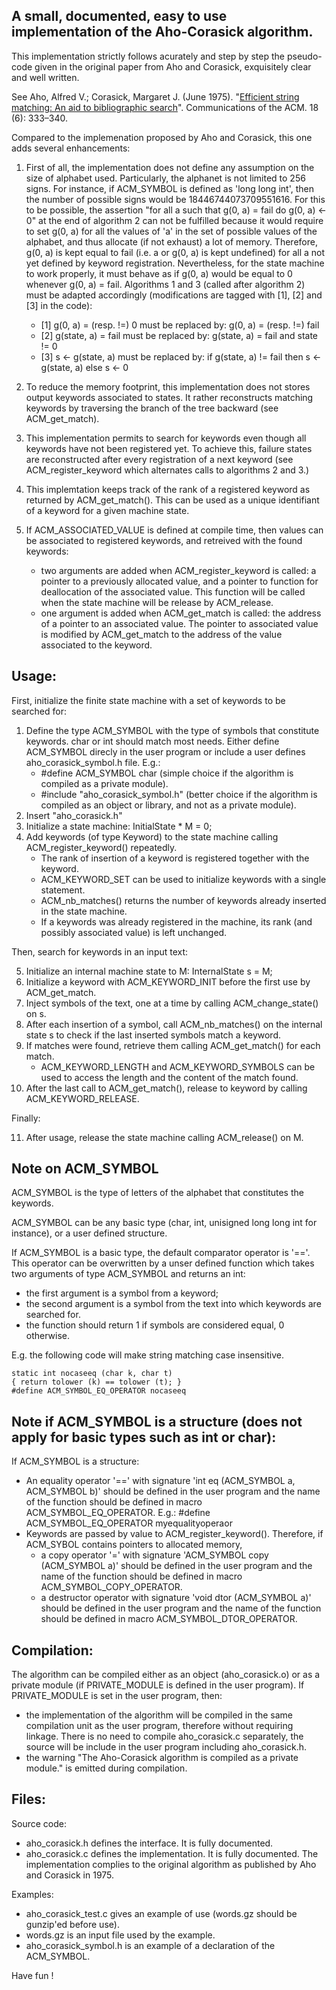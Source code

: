 **A small, documented, easy to use implementation of the Aho-Corasick algorithm.**
------------------------------------------------------------------------------

This implementation strictly follows acurately and step by step the pseudo-code given in the original paper from Aho and Corasick, exquisitely clear and well written.

See Aho, Alfred V.; Corasick, Margaret J. (June 1975). "[Efficient string matching: An aid to bibliographic search](https://pdfs.semanticscholar.org/3547/ac839d02f6efe3f6f76a8289738a22528442.pdf)".
Communications of the ACM. 18 (6): 333–340.

Compared to the implemenation proposed by Aho and Corasick, this one adds several enhancements:

1. First of all, the implementation does not define any assumption on the size of alphabet used.
   Particularly, the alphanet is not limited to 256 signs.
   For instance, if ACM_SYMBOL is defined as 'long long int', then the number of possible signs would be 18446744073709551616.
   For this to be possible, the assertion "for all a such that g(0, a) = fail do g(0, a) <- 0" at the end of algorithm 2 can not be fulfilled
   because it would require to set g(0, a) for all the values of 'a' in the set of possible values of the alphabet,
   and thus allocate (if not exhaust) a lot of memory.
   Therefore, g(0, a) is kept equal to fail (i.e. a or g(0, a) is kept undefined) for all a not yet defined by keyword registration.
   Nevertheless, for the state machine to work properly, it must behave as if g(0, a) would be equal to 0 whenever g(0, a) = fail.
   Algorithms 1 and 3 (called after algorithm 2) must be adapted accordingly (modifications are tagged with [1], [2] and [3] in the code):

      - [1] g(0, a) = (resp. !=) 0 must be replaced by: g(0, a) = (resp. !=) fail
      - [2] g(state, a) = fail must be replaced by: g(state, a) = fail and state != 0
      - [3] s <- g(state, a) must be replaced by: if g(state, a) != fail then s <- g(state, a) else s <- 0

2. To reduce the memory footprint, this implementation does not stores output keywords associated to states.
   It rather reconstructs matching keywords by traversing the branch of the tree backward (see ACM_get_match).
3. This implementation permits to search for keywords even though all keywords have not been registered yet.
   To achieve this, failure states are reconstructed after every registration of a next keyword
   (see ACM_register_keyword which alternates calls to algorithms 2 and 3.)
4. This implemtation keeps track of the rank of a registered keyword as returned by ACM_get_match().
   This can be used as a unique identifiant of a keyword for a given machine state.
5. If ACM_ASSOCIATED_VALUE is defined at compile time, then values can be associated to registered keywords, and retreived with the found keywords:
      - two arguments are added when ACM_register_keyword is called: a pointer to a previously allocated value, and a pointer to function for
        deallocation of the associated value. This function will be called when the state machine will be release by ACM_release.
      - one argument is added when ACM_get_match is called: the address of a pointer to an associated value.
        The pointer to associated value is modified by ACM_get_match to the address of the value associated to the keyword.

Usage:
-----
First, initialize the finite state machine with a set of keywords to be searched for:

1. Define the type ACM_SYMBOL with the type of symbols that constitute keywords. char or int should match most needs.
   Either define ACM_SYMBOL direcly in the user program or include a user defines aho_corasick_symbol.h file.
   E.g.:
      - \#define ACM_SYMBOL char (simple choice if the algorithm is compiled as a private module).
      - \#include "aho_corasick_symbol.h" (better choice if the algorithm is compiled as an object or library, and not as a private module).
2. Insert "aho_corasick.h"
3. Initialize a state machine: InitialState * M = 0;
4. Add keywords (of type Keyword) to the state machine calling ACM_register_keyword() repeatedly.
      - The rank of insertion of a keyword is registered together with the keyword.
      - ACM_KEYWORD_SET can be used to initialize keywords with a single statement.
      - ACM_nb_matches() returns the number of keywords already inserted in the state machine.
      - If a keywords was already registered in the machine, its rank (and possibly associated value) is left unchanged.

Then, search for keywords in an input text:

5. Initialize an internal machine state to M: InternalState s = M;
6. Initialize a keyword with ACM_KEYWORD_INIT before the first use by ACM_get_match.
7. Inject symbols of the text, one at a time by calling ACM_change_state() on s.
8. After each insertion of a symbol, call ACM_nb_matches() on the internal state s to check if the last inserted symbols match a keyword.
9. If matches were found, retrieve them calling ACM_get_match() for each match.
      - ACM_KEYWORD_LENGTH and ACM_KEYWORD_SYMBOLS can be used to access the length and the content of the match found.
10. After the last call to ACM_get_match(), release to keyword by calling ACM_KEYWORD_RELEASE.

Finally:

11. After usage, release the state machine calling ACM_release() on M.

Note on ACM_SYMBOL
------------------
ACM_SYMBOL is the type of letters of the alphabet that constitutes the keywords.

ACM_SYMBOL can be any basic type (char, int, unisigned long long int for instance), or a user defined structure.

If ACM_SYMBOL is a basic type, the default comparator operator is '=='.
This operator can be overwritten by a unser defined function which takes two arguments of type ACM_SYMBOL and returns an int:

  - the first argument is a symbol from a keyword;
  - the second argument is a symbol from the text into which keywords are searched for.
  - the function should return 1 if symbols are considered equal, 0 otherwise.

E.g. the following code will make string matching case insensitive.

    static int nocaseeq (char k, char t)
    { return tolower (k) == tolower (t); }
    #define ACM_SYMBOL_EQ_OPERATOR nocaseeq

Note if ACM_SYMBOL is a structure (does not apply for basic types such as int or char):
---------------------------------------------------------------------------------------
If ACM_SYMBOL is a structure:

  - An equality operator '==' with signature 'int eq (ACM_SYMBOL a, ACM_SYMBOL b)' should be defined
    in the user program and the name of the function should be defined in macro ACM_SYMBOL_EQ_OPERATOR.
    E.g.: #define ACM_SYMBOL_EQ_OPERATOR myequalityoperaor
  - Keywords are passed by value to ACM_register_keyword().
    Therefore, if ACM_SYBOL contains pointers to allocated memory,
      - a copy operator '=' with signature 'ACM_SYMBOL copy (ACM_SYMBOL a)' should be defined in the user program and
        the name of the function should be defined in macro ACM_SYMBOL_COPY_OPERATOR.
      - a destructor operator with signature 'void dtor (ACM_SYMBOL a)' should be defined in the user program and
        the name of the function should be defined in macro ACM_SYMBOL_DTOR_OPERATOR.

Compilation:
------------
The algorithm can be compiled either as an object (aho_corasick.o) or as a private module (if PRIVATE_MODULE is defined in the user program).
If PRIVATE_MODULE is set in the user program, then:
- the implementation of the algorithm will be compiled in the same compilation unit as the user program, therefore without requiring linkage.
  There is no need to compile aho_corasick.c separately, the source will be include in the user program including aho_corasick.h.
- the warning "The Aho-Corasick algorithm is compiled as a private module." is emitted during compilation.

Files:
------

Source code:

- aho_corasick.h defines the interface. It is fully documented.
- aho_corasick.c defines the implementation. It is fully documented.
  The implementation complies to the original algorithm as published by Aho and Corasick in 1975.

Examples:

- aho_corasick_test.c gives an example of use (words.gz should be gunzip'ed before use).
- words.gz is an input file used by the example.
- aho_corasick_symbol.h is an example of a declaration of the ACM_SYMBOL.

Have fun !
